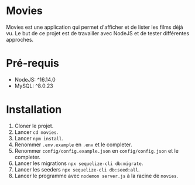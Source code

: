 # Movies
Movies est une application qui permet d'afficher et de lister les films déjà vu. 
Le but de ce projet est de travailler avec NodeJS et de tester différentes approches.

# Pré-requis
- NodeJS: ^16.14.0
- MySQL: ^8.0.23

# Installation
1. Cloner le projet.
2. Lancer `cd movies`.
3. Lancer `npm install`.
4. Renommer `.env.example` en `.env` et le completer.
5. Renommer `config/config.example.json` en `config/config.json` et le completer.
6. Lancer les migrations `npx sequelize-cli db:migrate`.
7. Lancer les seeders `npx sequelize-cli db:seed:all`.
8. Lancer le programme avec `nodemon server.js` à la racine de `movies`.


